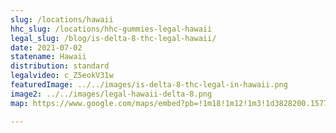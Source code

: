 ```yaml
---
slug: /locations/hawaii
hhc_slug: /locations/hhc-gummies-legal-hawaii
legal_slug: /blog/is-delta-8-thc-legal-hawaii/
date: 2021-07-02
statename: Hawaii
distribution: standard
legalvideo: c_Z5eokV31w
featuredImage: ../../images/is-delta-8-thc-legal-in-hawaii.png
image2: ../../images/legal-hawaii-delta-8.png
map: https://www.google.com/maps/embed?pb=!1m18!1m12!1m3!1d3828200.157787733!2d-159.74936270626338!3d20.445604293254245!2m3!1f0!2f0!3f0!3m2!1i1024!2i768!4f13.1!3m3!1m2!1s0x7bffdb064f79e005%3A0x4b7782d274cc8628!2sHawaii%2C%20USA!5e0!3m2!1sen!2s!4v1624971425211!5m2!1sen!2s

---
```


